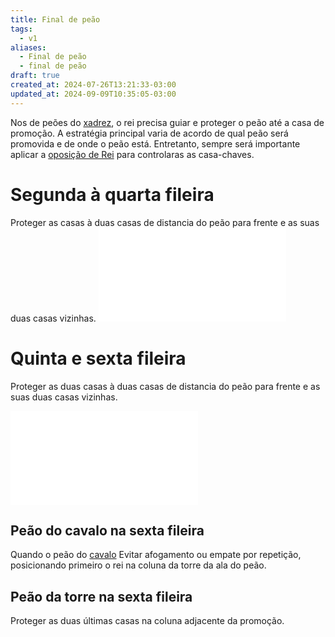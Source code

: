 ```yaml
---
title: Final de peão
tags:
  - v1
aliases:
  - Final de peão
  - final de peão
draft: true
created_at: 2024-07-26T13:21:33-03:00
updated_at: 2024-09-09T10:35:05-03:00
---
```


Nos de peões do [xadrez](../../../../sementes/2024/07/06/Xadrez.md), o rei precisa guiar e proteger o peão até a casa de promoção. A estratégia principal varia de acordo de qual peão será promovida e de onde o peão está. Entretanto, sempre será importante aplicar a [oposição de Rei](../../../../rascunhos/2024/07/08/Xadrez_Oposição_de_Rei.md) para controlaras as casa-chaves.

# Segunda à quarta fileira
Proteger as casas à duas casas de distancia do peão para frente e as suas duas casas vizinhas.
![Final de peão na segunda fileira](../../../_excalidraw/final_de_peao_2_fileira.excalidraw.md)
# Quinta e sexta fileira
Proteger as duas casas à duas casas de distancia do peão para frente e as suas duas casas vizinhas.

![Final de peão na quinta fileira](../../../_excalidraw/final_de_peao_5_fileira.excalidraw.md)
## Peão do cavalo na sexta fileira
Quando o peão do [cavalo](../../../../ideias/2024/07/26/Xadrez_Cavalo.md) Evitar afogamento ou empate por repetição, posicionando primeiro o rei na coluna da torre da ala do peão.

## Peão da torre na sexta fileira
Proteger as duas últimas casas na coluna adjacente da promoção.